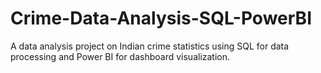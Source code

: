 # Crime-Data-Analysis-SQL-PowerBI
A data analysis project on Indian crime statistics using SQL for data processing and Power BI for dashboard visualization.
